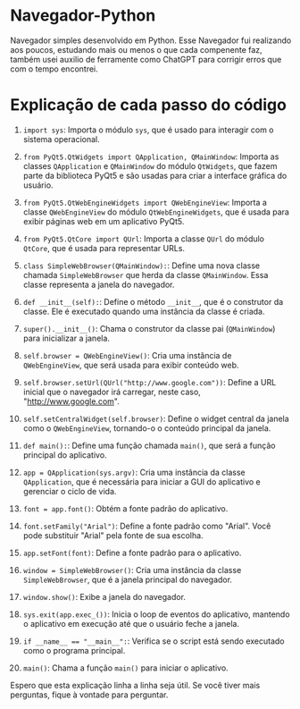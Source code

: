 # Navegador-Python

Navegador simples desenvolvido em Python.
Esse Navegador fui realizando aos poucos, estudando mais ou menos o que cada compenente faz, também usei auxilio de ferramente como ChatGPT para corrigir erros que com o tempo encontrei.

# Explicação de cada passo do código

1. `import sys`: Importa o módulo `sys`, que é usado para interagir com o sistema operacional.

2. `from PyQt5.QtWidgets import QApplication, QMainWindow`: Importa as classes `QApplication` e `QMainWindow` do módulo `QtWidgets`, que fazem parte da biblioteca PyQt5 e são usadas para criar a interface gráfica do usuário.

3. `from PyQt5.QtWebEngineWidgets import QWebEngineView`: Importa a classe `QWebEngineView` do módulo `QtWebEngineWidgets`, que é usada para exibir páginas web em um aplicativo PyQt5.

4. `from PyQt5.QtCore import QUrl`: Importa a classe `QUrl` do módulo `QtCore`, que é usada para representar URLs.

5. `class SimpleWebBrowser(QMainWindow):`: Define uma nova classe chamada `SimpleWebBrowser` que herda da classe `QMainWindow`. Essa classe representa a janela do navegador.

6. `def __init__(self):`: Define o método `__init__`, que é o construtor da classe. Ele é executado quando uma instância da classe é criada.

7. `super().__init__()`: Chama o construtor da classe pai (`QMainWindow`) para inicializar a janela.

8. `self.browser = QWebEngineView()`: Cria uma instância de `QWebEngineView`, que será usada para exibir conteúdo web.

9. `self.browser.setUrl(QUrl("http://www.google.com"))`: Define a URL inicial que o navegador irá carregar, neste caso, "http://www.google.com".

10. `self.setCentralWidget(self.browser)`: Define o widget central da janela como o `QWebEngineView`, tornando-o o conteúdo principal da janela.

11. `def main():`: Define uma função chamada `main()`, que será a função principal do aplicativo.

12. `app = QApplication(sys.argv)`: Cria uma instância da classe `QApplication`, que é necessária para iniciar a GUI do aplicativo e gerenciar o ciclo de vida.

13. `font = app.font()`: Obtém a fonte padrão do aplicativo.

14. `font.setFamily("Arial")`: Define a fonte padrão como "Arial". Você pode substituir "Arial" pela fonte de sua escolha.

15. `app.setFont(font)`: Define a fonte padrão para o aplicativo.

16. `window = SimpleWebBrowser()`: Cria uma instância da classe `SimpleWebBrowser`, que é a janela principal do navegador.

17. `window.show()`: Exibe a janela do navegador.

18. `sys.exit(app.exec_())`: Inicia o loop de eventos do aplicativo, mantendo o aplicativo em execução até que o usuário feche a janela.

19. `if __name__ == "__main__":`: Verifica se o script está sendo executado como o programa principal.

20. `main()`: Chama a função `main()` para iniciar o aplicativo.

Espero que esta explicação linha a linha seja útil. Se você tiver mais perguntas, fique à vontade para perguntar.

